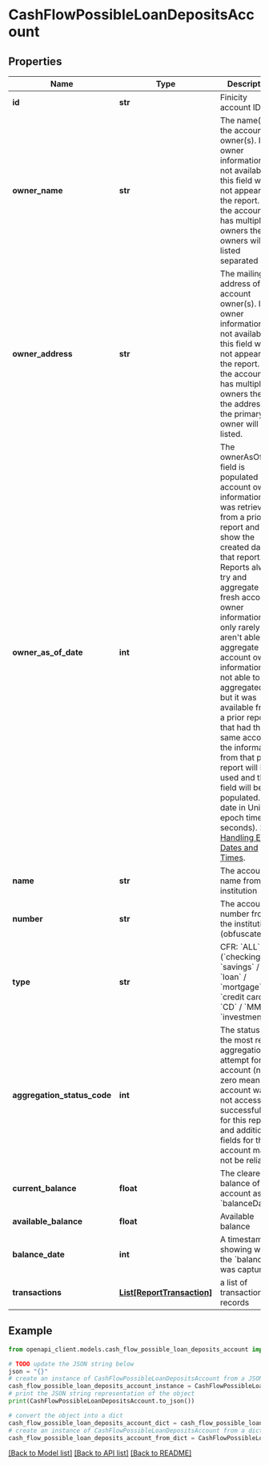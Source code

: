 # CashFlowPossibleLoanDepositsAccount


## Properties

Name | Type | Description | Notes
------------ | ------------- | ------------- | -------------
**id** | **str** | Finicity account ID | 
**owner_name** | **str** | The name(s) of the account owner(s). If the owner information is not available, this field will not appear in the report. If the account has multiple owners then all owners will be listed separated by |. | 
**owner_address** | **str** | The mailing address of the account owner(s). If the owner information is not available, this field will not appear in the report. If the account has multiple owners then the address of the primary owner will be listed. | 
**owner_as_of_date** | **int** | The ownerAsOfDate field is populated if the account owner information was retrieved from a prior report and will show the created date of that report. Reports always try and aggregate fresh account owner information and only rarely aren&#39;t able to aggregate it. If account owner information is not able to be aggregated, but it was available from a prior report that had that same account, the information from that prior report will be used and this field will be populated. A date in Unix epoch time (in seconds). See: [Handling Epoch Dates and Times](https://developer.mastercard.com/open-banking-us/documentation/errors/error-list/#handling-epoch-dates-and-times). | [optional] 
**name** | **str** | The account name from the institution | 
**number** | **str** | The account number from the institution (obfuscated) | 
**type** | **str** | CFR: &#x60;ALL&#x60; (&#x60;checking&#x60; / &#x60;savings&#x60; / &#x60;loan&#x60; / &#x60;mortgage&#x60; / &#x60;credit card&#x60; / &#x60;CD&#x60; / &#x60;MM&#x60; / &#x60;investment&#x60;...) | 
**aggregation_status_code** | **int** | The status of the most recent aggregation attempt for this account (non-zero means the account was not accessed successfully for this report, and additional fields for this account may not be reliable) | 
**current_balance** | **float** | The cleared balance of the account as-of &#x60;balanceDate&#x60; | 
**available_balance** | **float** | Available balance | 
**balance_date** | **int** | A timestamp showing when the &#x60;balance&#x60; was captured | 
**transactions** | [**List[ReportTransaction]**](ReportTransaction.md) | a list of transaction records | 

## Example

```python
from openapi_client.models.cash_flow_possible_loan_deposits_account import CashFlowPossibleLoanDepositsAccount

# TODO update the JSON string below
json = "{}"
# create an instance of CashFlowPossibleLoanDepositsAccount from a JSON string
cash_flow_possible_loan_deposits_account_instance = CashFlowPossibleLoanDepositsAccount.from_json(json)
# print the JSON string representation of the object
print(CashFlowPossibleLoanDepositsAccount.to_json())

# convert the object into a dict
cash_flow_possible_loan_deposits_account_dict = cash_flow_possible_loan_deposits_account_instance.to_dict()
# create an instance of CashFlowPossibleLoanDepositsAccount from a dict
cash_flow_possible_loan_deposits_account_from_dict = CashFlowPossibleLoanDepositsAccount.from_dict(cash_flow_possible_loan_deposits_account_dict)
```
[[Back to Model list]](../README.md#documentation-for-models) [[Back to API list]](../README.md#documentation-for-api-endpoints) [[Back to README]](../README.md)



